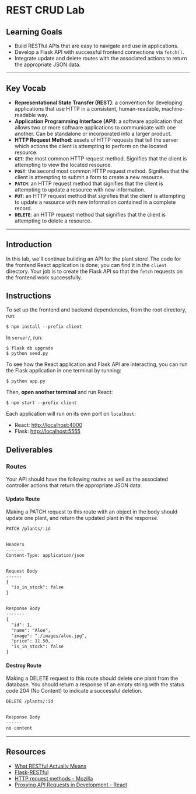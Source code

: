 # REST CRUD Lab

## Learning Goals

- Build RESTful APIs that are easy to navigate and use in applications.
- Develop a Flask API with successful frontend connections via `fetch()`.
- Integrate update and delete routes with the associated actions to return the
  appropriate JSON data.

---

## Key Vocab

- **Representational State Transfer (REST)**: a convention for developing
  applications that use HTTP in a consistent, human-readable, machine-readable
  way.
- **Application Programming Interface (API)**: a software application that
  allows two or more software applications to communicate with one another. Can
  be standalone or incorporated into a larger product.
- **HTTP Request Method**: assets of HTTP requests that tell the server which
  actions the client is attempting to perform on the located resource.
- **`GET`**: the most common HTTP request method. Signifies that the client is
  attempting to view the located resource.
- **`POST`**: the second most common HTTP request method. Signifies that the
  client is attempting to submit a form to create a new resource.
- **`PATCH`**: an HTTP request method that signifies that the client is
  attempting to update a resource with new information.
- **`PUT`**: an HTTP request method that signifies that the client is attempting
  to update a resource with new information contained in a complete record.
- **`DELETE`**: an HTTP request method that signifies that the client is
  attempting to delete a resource.

---

## Introduction

In this lab, we'll continue building an API for the plant store! The code for
the frontend React application is done; you can find it in the `client`
directory. Your job is to create the Flask API so that the `fetch` requests on
the frontend work successfully.

## Instructions

To set up the frontend and backend dependencies, from the root directory, run:

```console
$ npm install --prefix client
```

In `server/`, run:

```console
$ flask db upgrade
$ python seed.py
```

To see how the React application and Flask API are interacting, you can run the
Flask application in one terminal by running:

```console
$ python app.py
```

Then, **open another terminal** and run React:

```console
$ npm start --prefix client
```

Each application will run on its own port on `localhost`:

- React: [http://localhost:4000](http://localhost:4000)
- Flask: [http://localhost:5555](http://localhost:5555)

## Deliverables

### Routes

Your API should have the following routes as well as the associated controller
actions that return the appropriate JSON data:

#### Update Route

Making a PATCH request to this route with an object in the body should update
one plant, and return the updated plant in the response.

```txt
PATCH /plants/:id


Headers
-------
Content-Type: application/json


Request Body
------
{
  "is_in_stock": false
}


Response Body
-------
{
  "id": 1,
  "name": "Aloe",
  "image": "./images/aloe.jpg",
  "price": 11.50,
  "is_in_stock": false
}
```

#### Destroy Route

Making a DELETE request to this route should delete one plant from the database.
You should return a response of an empty string with the status code 204 (No
Content) to indicate a successful deletion.

```txt
DELETE /plants/:id


Response Body
------
no content
```

---

## Resources

- [What RESTful Actually Means](https://codewords.recurse.com/issues/five/what-restful-actually-means)
- [Flask-RESTful][frest]
- [HTTP request methods - Mozilla](https://developer.mozilla.org/en-US/docs/Web/HTTP/Methods)
- [Proxying API Requests in Development - React][proxying]

[frest]: https://flask-restful.readthedocs.io/en/latest/
[proxying]:
  https://create-react-app.dev/docs/proxying-api-requests-in-development/
